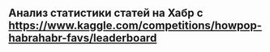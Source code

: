 ## Анализ статистики статей на Хабр с https://www.kaggle.com/competitions/howpop-habrahabr-favs/leaderboard
